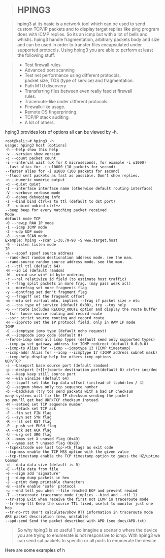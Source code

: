 


> # HPING3

> hping3 at its basic is a network tool which can be used to send custom TCP/IP packets and to display target replies like ping program does with ICMP replies.  So its an icmp but with a lot of bells and whistls. 
> hping3 handle fragmentation, arbitrary packets body and size and can be used in order to transfer files encapsulated under supported protocols. Using hping3 you are able to perform at least the following stuff:

> - Test firewall rules  
> - Advanced port scanning  
> - Test net performance using different protocols,  
packet size, TOS (type of service) and fragmentation.  
> - Path MTU discovery  
> - Transferring files between even really fascist firewall  
rules.  
> - Traceroute-like under different protocols.  
> - Firewalk-like usage.  
> - Remote OS fingerprinting.  
> - TCP/IP stack auditing.  
> - A lot of others.

hping3 provides lots of options all can be viewed by -h.

    root@kali:~# hping3 -h  
    usage: hping3 host [options]  
    -h --help show this help  
    -v --version show version  
    -c --count packet count  
    -i --interval wait (uX for X microseconds, for example -i u1000)  
    --fast alias for -i u10000 (10 packets for second)  
    --faster alias for -i u1000 (100 packets for second)  
    --flood sent packets as fast as possible. Don't show replies.  
    -n --numeric numeric output  
    -q --quiet quiet  
    -I --interface interface name (otherwise default routing interface)  
    -V --verbose verbose mode  
    -D --debug debugging info  
    -z --bind bind ctrl+z to ttl (default to dst port)  
    -Z --unbind unbind ctrl+z  
    --beep beep for every matching packet received  
    Mode  
    default mode TCP  
    -0 --rawip RAW IP mode  
    -1 --icmp ICMP mode  
    -2 --udp UDP mode  
    -8 --scan SCAN mode.  
    Example: hping --scan 1-30,70-90 -S www.target.host  
    -9 --listen listen mode  
    IP  
    -a --spoof spoof source address  
    --rand-dest random destionation address mode. see the man.  
    --rand-source random source address mode. see the man.  
    -t --ttl ttl (default 64)  
    -N --id id (default random)  
    -W --winid use win* id byte ordering  
    -r --rel relativize id field (to estimate host traffic)  
    -f --frag split packets in more frag. (may pass weak acl)  
    -x --morefrag set more fragments flag  
    -y --dontfrag set don't fragment flag  
    -g --fragoff set the fragment offset  
    -m --mtu set virtual mtu, implies --frag if packet size > mtu  
    -o --tos type of service (default 0x00), try --tos help  
    -G --rroute includes RECORD_ROUTE option and display the route buffer  
    --lsrr loose source routing and record route  
    --ssrr strict source routing and record route  
    -H --ipproto set the IP protocol field, only in RAW IP mode  
    ICMP  
    -C --icmptype icmp type (default echo request)  
    -K --icmpcode icmp code (default 0)  
    --force-icmp send all icmp types (default send only supported types)  
    --icmp-gw set gateway address for ICMP redirect (default 0.0.0.0)  
    --icmp-ts Alias for --icmp --icmptype 13 (ICMP timestamp)  
    --icmp-addr Alias for --icmp --icmptype 17 (ICMP address subnet mask)  
    --icmp-help display help for others icmp options  
    UDP/TCP  
    -s --baseport base source port (default random)  
    -p --destport [+][+]<port> destination port(default 0) ctrl+z inc/dec  
    -k --keep keep still source port  
    -w --win winsize (default 64)  
    -O --tcpoff set fake tcp data offset (instead of tcphdrlen / 4)  
    -Q --seqnum shows only tcp sequence number  
    -b --badcksum (try to) send packets with a bad IP checksum  
    many systems will fix the IP checksum sending the packet  
    so you'll get bad UDP/TCP checksum instead.  
    -M --setseq set TCP sequence number  
    -L --setack set TCP ack  
    -F --fin set FIN flag  
    -S --syn set SYN flag  
    -R --rst set RST flag  
    -P --push set PUSH flag  
    -A --ack set ACK flag  
    -U --urg set URG flag  
    -X --xmas set X unused flag (0x40)  
    -Y --ymas set Y unused flag (0x80)  
    --tcpexitcode use last tcp->th_flags as exit code  
    --tcp-mss enable the TCP MSS option with the given value  
    --tcp-timestamp enable the TCP timestamp option to guess the HZ/uptime  
    Common  
    -d --data data size (default is 0)  
    -E --file data from file  
    -e --sign add 'signature'  
    -j --dump dump packets in hex  
    -J --print dump printable characters  
    -B --safe enable 'safe' protocol  
    -u --end tell you when --file reached EOF and prevent rewind  
    -T --traceroute traceroute mode (implies --bind and --ttl 1)  
    --tr-stop Exit when receive the first not ICMP in traceroute mode  
    --tr-keep-ttl Keep the source TTL fixed, useful to monitor just one hop  
    --tr-no-rtt Don't calculate/show RTT information in traceroute mode  
    ARS packet description (new, unstable)  
    --apd-send Send the packet described with APD (see docs/APD.txt)

> So why hping3 is so useful ?
> so imagine a scenario where the device you are trying to enumerate is not responsive to icmp.  With hping3 we can send spl packets to specific or all ports to enumerate the device.

Here are some examples of h
<!--stackedit_data:
eyJoaXN0b3J5IjpbLTE3NzA0NTg3MDYsLTMyMzU2OTk2OCwtMT
c5NTgyMjExMF19
-->